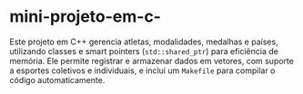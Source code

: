# mini-projeto-em-c-
Este projeto em C++ gerencia atletas, modalidades, medalhas e países, utilizando classes e smart pointers (`std::shared_ptr`) para eficiência de memória. Ele permite registrar e armazenar dados em vetores, com suporte a esportes coletivos e individuais, e inclui um `Makefile` para compilar o código automaticamente.
